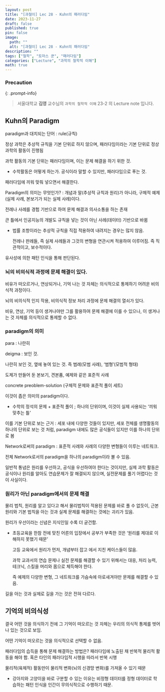 ```yaml
---
layout: post
title: "[과철이] Lec 28 - Kuhn의 패러다임"
date: 2023-11-27
draft: false
published: true
pin: false
image:
  path: ""
  alt: "[과철이] Lec 28 - Kuhn의 패러다임"
description: ""
tags: ["철학", "토마스 쿤", "패러다임"]
categories: ["Lecture", "과학의 철학적 이해"]
math: true
---
```



### Precaution


{: .prompt-info}


> 서울대학교 **김영** 교수님의 `과학의 철학적 이해` 23-2 의 Lecture note 입니다. 


## Kuhn의 Paradigm


paradigm과 대치되는 단어 : rule(규칙)


정상 과학은 추상적 규칙을 기본 단위로 하지 않으며, 패러다임이라는 기본 단위로 정상 과학의 활동이 진행됨


과학 활동의 기본 단위는 패러다임이며, 이는 문제 해결을 하기 위한 것.

- 수학활동은 어떻게 하는가. 공식이라 말할 수 있지만, 패러다임으로 푸는 것.

패러다임에 끼워 맞춰 넣으면서 해결한다.


Paradigm의 의미는 무엇인가? : 개념과 말(추상적 규칙과 원리)가 아니라, 구체적 예제(실제 사례, 본보기가 되는 실제 사례)이다.


전례나 사례를 경험 기반으로 하여 문제 해결과 의사소통을 하는 존재


큰 틀에서 인공지능의 개발도 규칙을 넣는 것이 아닌 사례(데이터) 기반으로 바뀜

- 법률 조항이라는 추상적 규칙을 직접 적용하여 내려지는 경우는 많지 않음.

	전례나 판례들, 즉 실제 사례들과 그것의 변형을 연관시켜 적용하여 이루어짐. 즉 직관적이고, 보수적이다.


유사성에 의한 패턴 인식을 통해 판단된다.


### 뇌의 비의식적 과정에 문제 해결이 있다.


비유가 떠오르거나, 연상되거나, 기억 나는 것 자체는 의식적으로 통제하기 어려운 비의식적 과정이다.


뇌의 비의식적 인지 작용, 비의식적 정보 처리 과정에 문제 해결의 열쇠가 있다.


비유, 연상, 기억 등이 생겨나야만 그를 활용하여 문제 해결에 이를 수 있으나, 이 생겨나는 것 자체를 의식적으로 통제할 수 없다.


### paradigm의 의미


para : 나란히


deigma : 보인 것.


나란히 보인 것, 옆에 놓여 있는 것. 즉 범례(모범 사례), ‘범형’(모범적 형태)


도제가 만들어 둔 본보기, 견본품, 예제와 같은 표준적 사례


concrete preoblem-solution (구체적 문제와 표준적 풀이 세트)


이것이 좁은 의미의 paradigm이다.

- 수학의 정석의 문제 + 표준적 풀이 ; 하나의 단위이며, 이것이 실제 사용되는 ‘끼워 맞추는 틀’

이를 기본 단위로 보는 근거 : 세포 내에 다양한 것들이 있지만, 세포 전체를 생명활동의 하나의 단위로 보는 것 처럼, paradigm 내에도 많은 공식들이 있지만 이를 하나의 단위로 봄


Network로써의 paradigm : 표준적 사례와 사례의 다양한 변형들이 이루는 네트워크.


전체 Network로서의 paradigm을 하나의 paradigm이라 볼 수 있음.


일반적 통념은 원리를 우선하고, 공식을 우선하여야 한다는 것이지만, 실제 과학 활동은 공식이나 원리를 알아도 연습문제가 잘 해결되지 않으며, 실전문제를 풀기 어렵다는 것이 사실이다.


### 원리가 아닌 paradigm에서의 문제 해결


물리 법칙, 원리를 알고 있다고 해서 물리법칙이 적용된 문제를 바로 풀 수 없듯이, 근본 원리와 기본 법칙을 아는 것과 실제 문제를 해결하는 것에는 괴리가 있음.


원리가 우선이라는 신념은 지식인일 수록 더 굳건함. 

- 초등교육을 한참 전에 맞친 어른의 입장에서 공부가 부족한 것은 ‘원리를 제대로 이해하지 못했기 때문’

	고등 교육에서 원리가 먼저, 개념부터 잡고 에서 지친 케이스들이 많음.


	과학 교과서의 연습 문제나 실전 문제를 해결할 수 있기 위해서는 대응, 처리 능력, 테크닉, 스킬을 머리와 몸으로 체득해야 한다.


	즉 예제의 다양한 변형, 그 네트워크를 가슴속에 아로새겨야만 문제를 해결할 수 있음.


길을 아는 것과 실제로 길을 가는 것은 전혀 다르다.


## 기억의 비의식성


결국 어떤 것을 의식하기 전에 그 기억이 떠오르는 것 자체는 우리의 의식적 통제를 벗어나 있는 것으로 보임.


어떤 기억이 떠오르는 것을 의식적으로 선택할 수 없음.


패러다임의 습득을 통해 문제 해결하는 방법은? 패러다임에 노출된 채 반복적 물리적 활동을 해야 함. 혹은 타인의 패러다임적 시행을 따라서 반복 시행


물리적(육체적) 활동만이 물리적 변화(뇌의 신경망 변화)를 가져올 수 있기 때문

- 강아지와 고양이을 바로 구분할 수 있는 이유는 비정형 데이터를 정형 데이터로 학습하는 패턴 인식을 인간이 무의식적으로 수행하기 때문.

<script>
  window.MathJax = {
    tex: {
      macros: {
        R: "\\mathbb{R}",
        N: "\\mathbb{N}",
        Z: "\\mathbb{Z}",
        Q: "\\mathbb{Q}",
        C: "\\mathbb{C}",
        proj: "\\operatorname{proj}",
        rank: "\\operatorname{rank}",
        im: "\\operatorname{im}",
        dom: "\\operatorname{dom}",
        codom: "\\operatorname{codom}",
        argmax: "\\operatorname*{arg\,max}",
        argmin: "\\operatorname*{arg\,min}",
        "\{": "\\lbrace",
        "\}": "\\rbrace",
        sub: "\\subset",
        sup: "\\supset",
        sube: "\\subseteq",
        supe: "\\supseteq"
      },
      tags: "ams",
      strict: false, 
      inlineMath: [["$", "$"], ["\\(", "\\)"]],
      displayMath: [["$$", "$$"], ["\\[", "\\]"]]
    },
    options: {
      skipHtmlTags: ["script", "noscript", "style", "textarea", "pre"]
    }
  };
</script>
<script async src="https://cdn.jsdelivr.net/npm/mathjax@3/es5/tex-mml-chtml.js"></script>
